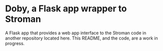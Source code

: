 # Doby, a Flask app wrapper to Stroman

A Flask app that provides a web app interface to the Stroman code in another repository located here. This README, and the code, are a work in progress.
